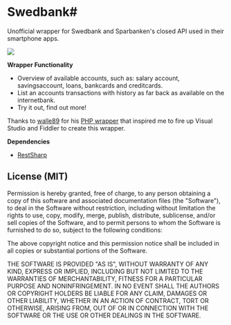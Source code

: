 # Swedbank#

Unofficial wrapper for Swedbank and Sparbanken's closed API used in their smartphone apps.

![](http://i.imgur.com/mhFoMHV.png)

**Wrapper Functionality**

* Overview of available accounts, such as: salary account, savingsaccount, loans, bankcards and creditcards.
* List an accounts transactions with history as far back as available on the internetbank.
* Try it out, find out more!

Thanks to [walle89](https://github.com/walle89) for his [PHP wrapper](https://github.com/walle89/SwedbankJson) that inspired me to fire up Visual Studio and Fiddler to create this wrapper.

**Dependencies**

* [RestSharp](https://github.com/restsharp/RestSharp/)

## License (MIT)
Permission is hereby granted, free of charge, to any person obtaining a copy of this software and associated documentation files (the "Software"), to deal in the Software without restriction, including without limitation the rights to use, copy, modify, merge, publish, distribute, sublicense, and/or sell copies of the Software, and to permit persons to whom the Software is furnished to do so, subject to the following conditions:

The above copyright notice and this permission notice shall be included in all copies or substantial portions of the Software.

THE SOFTWARE IS PROVIDED "AS IS", WITHOUT WARRANTY OF ANY KIND, EXPRESS OR IMPLIED, INCLUDING BUT NOT LIMITED TO THE WARRANTIES OF MERCHANTABILITY, FITNESS FOR A PARTICULAR PURPOSE AND NONINFRINGEMENT. IN NO EVENT SHALL THE AUTHORS OR COPYRIGHT HOLDERS BE LIABLE FOR ANY CLAIM, DAMAGES OR OTHER LIABILITY, WHETHER IN AN ACTION OF CONTRACT, TORT OR OTHERWISE, ARISING FROM, OUT OF OR IN CONNECTION WITH THE SOFTWARE OR THE USE OR OTHER DEALINGS IN THE SOFTWARE.
